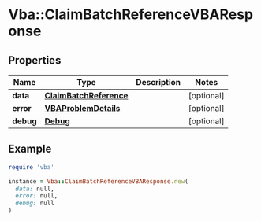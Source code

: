 # Vba::ClaimBatchReferenceVBAResponse

## Properties

| Name | Type | Description | Notes |
| ---- | ---- | ----------- | ----- |
| **data** | [**ClaimBatchReference**](ClaimBatchReference.md) |  | [optional] |
| **error** | [**VBAProblemDetails**](VBAProblemDetails.md) |  | [optional] |
| **debug** | [**Debug**](Debug.md) |  | [optional] |

## Example

```ruby
require 'vba'

instance = Vba::ClaimBatchReferenceVBAResponse.new(
  data: null,
  error: null,
  debug: null
)
```

